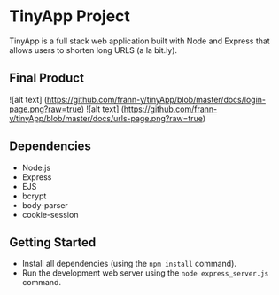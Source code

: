 # TinyApp Project

TinyApp is a full stack web application built with Node and Express that allows users to shorten long URLS (a la bit.ly).

## Final Product

![alt text] (https://github.com/frann-y/tinyApp/blob/master/docs/login-page.png?raw=true)
![alt text] (https://github.com/frann-y/tinyApp/blob/master/docs/urls-page.png?raw=true)

## Dependencies

- Node.js
- Express
- EJS
- bcrypt
- body-parser
- cookie-session

## Getting Started

- Install all dependencies (using the `npm install` command).
- Run the development web server using the `node express_server.js` command.